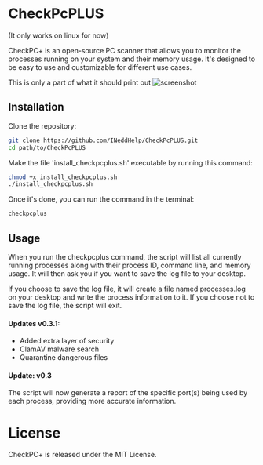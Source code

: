 # CheckPcPLUS

(It only works on linux for now)

CheckPC+ is an open-source PC scanner that allows you to monitor the processes running on your system and their memory usage. It's designed to be easy to use and customizable for different use cases.

This is only a part of what it should print out
![screenshot](https://i.postimg.cc/zXBBTWBD/Screenshot-from-2023-04-20-16-16-59.png)
## Installation

Clone the repository:
```bash
git clone https://github.com/INeddHelp/CheckPcPLUS.git
cd path/to/CheckPcPLUS
```

Make the file 'install_checkpcplus.sh' executable by running this command:
```bash
chmod +x install_checkpcplus.sh
./install_checkpcplus.sh
```

Once it's done, you can run the command in the terminal:
```bash
checkpcplus
```

## Usage

When you run the checkpcplus command, the script will list all currently running processes along with their process ID, command line, and memory usage. It will then ask you if you want to save the log file to your desktop.

If you choose to save the log file, it will create a file named processes.log on your desktop and write the process information to it. If you choose not to save the log file, the script will exit.

#### Updates v0.3.1:

- Added extra layer of security
- ClamAV malware search
- Quarantine dangerous files

#### Update: v0.3

The script will now generate a report of the specific port(s) being used by each process, providing more accurate information.

# License

CheckPC+ is released under the MIT License.
